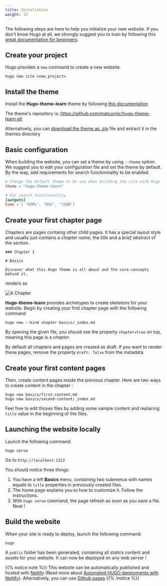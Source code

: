 ```yaml
---
title: Installation
weight: 15
---
```


The following steps are here to help you initialize your new website. If you don't know Hugo at all, we strongly suggest you to train by following this [great documentation for beginners](https://gohugo.io/overview/quickstart/).

## Create your project

Hugo provides a `new` command to create a new website.

```
hugo new site <new_project>
```

## Install the theme

Install the **Hugo-theme-learn** theme by following [this documentation](https://gohugo.io/themes/installing/)

The theme's repository is: https://github.com/matcornic/hugo-theme-learn.git

Alternatively, you can [download the theme as .zip](https://github.com/matcornic/hugo-theme-learn/archive/master.zip) file and extract it in the themes directory

## Basic configuration

When building the website, you can set a theme by using `--theme` option. We suggest you to edit your configuration file and set the theme by default. By the way, add requirements for search functionnality to be enabled.

```toml
# Change the default theme to be use when building the site with Hugo
theme = "hugo-theme-learn"

# For search functionnality
[outputs]
home = [ "HTML", "RSS", "JSON"]
```

## Create your first chapter page

Chapters are pages containg other child pages. It has a special layout style and usually just contains a _chapter name_, the _title_ and a _brief abstract_ of the section.

```
### Chapter 1

# Basics

Discover what this Hugo theme is all about and the core-concepts behind it.
```

renders as 

![A Chapter](/basics/installation/images/chapter.png?classes=shadow&width=60pc)

**Hugo-theme-learn** provides archetypes to create skeletons for your website. Begin by creating your first chapter page with the following command

```
hugo new --kind chapter basics/_index.md
```

By opening the given file, you should see the property `chapter=true` on top, meaning this page is a _chapter_.

By default all chapters and pages are created as draft. If you want to render these pages, remove the property `draft: false` from the metadata.

## Create your first content pages

Then, create content pages inside the previous chapter. Here are two ways to create content in the chapter :

```
hugo new basics/first-content.md
hugo new basics/second-content/_index.md
```

Feel free to edit thoses files by adding some sample content and replacing `title` value in the beginning of the files. 

## Launching the website locally

Launch the following command:

```
hugo serve
```

Go to `http://localhost:1313`

You should notice three things:

1. You have a left **Basics** menu, containing two submenus with names equals to `title` properties in previously created files.
2. The home page explains you to how to customize it. Follow the instructions.
3. With `hugo serve` command, the page refresh as soon as you save a file. Neat !

## Build the website

When your site is ready to deploy, launch the following command:

```
hugo
```

A `public` folder has been generated, containing all statics content and assets for your website. It can now be deployed on any web server !

{{% notice note %}}
This website can be automatically published and hosted with [Netlify](https://www.netlify.com/) (Read more about [Automated HUGO deployments with Netlify](https://www.netlify.com/blog/2015/07/30/hosting-hugo-on-netlifyinsanely-fast-deploys/)). Alternatively, you can use [Github pages](https://gohugo.io/hosting-and-deployment/hosting-on-github/)
{{% /notice %}}
